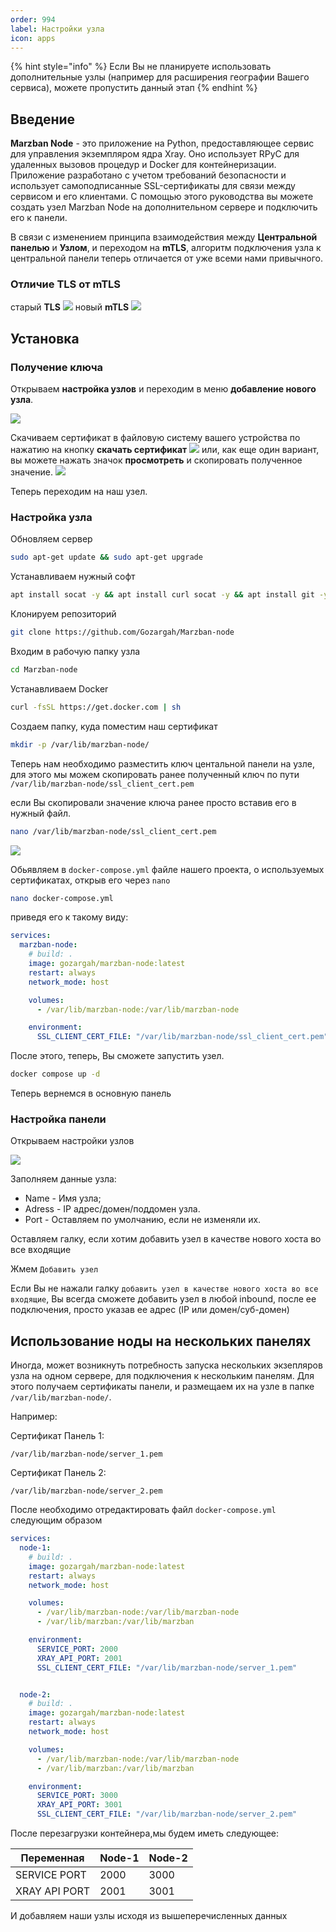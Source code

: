 ```yaml
---
order: 994
label: Настройки узла
icon: apps
---
```

{% hint style="info" %}
Если Вы не планируете использовать дополнительные узлы (например для расширения географии Вашего сервиса), можете пропустить данный этап
{% endhint %}


## Введение
**Marzban Node** - это приложение на Python, предоставляющее сервис для управления экземпляром ядра Xray. Оно использует RPyC для удаленных вызовов процедур и Docker для контейнеризации. Приложение разработано с учетом требований безопасности и использует самоподписанные SSL-сертификаты для связи между сервисом и его клиентами. 
С помощью этого руководства вы можете создать узел Marzban Node на дополнительном сервере и подключить его к панели.

В связи с изменением принципа взаимодействия между **Центральной панелью** и **Узлом**, и переходом на **mTLS**, алгоритм подключения узла к центральной панели теперь отличается от уже всеми нами привычного.

### Отличие TLS от mTLS 
старый **TLS**
![](/static/tls.jpg)
новый **mTLS**
![](/static/mtls.jpg)
## Установка
### Получение ключа
Открываем **настройка узлов** и переходим в меню **добавление нового узла**.

![](/static/node_connect.png)

Скачиваем сертификат в файловую систему вашего устройства по нажатию на кнопку **скачать сертификат**
![](/static/node_download.png)
или, как еще один вариант, вы можете нажать значок **просмотреть** и скопировать полученное значение.
![](/static/node_show.png)

Теперь переходим на наш узел. 

### Настройка узла

Обновляем сервер

```bash
sudo apt-get update && sudo apt-get upgrade
```

Устанавливаем нужный софт

```bash
apt install socat -y && apt install curl socat -y && apt install git -y
```

Клонируем репозиторий

```bash
git clone https://github.com/Gozargah/Marzban-node
```

Входим в рабочую папку узла

```bash
cd Marzban-node
```

Устанавливаем Docker

```bash
curl -fsSL https://get.docker.com | sh
```
Создаем папку, куда поместим наш сертификат
```bash
mkdir -p /var/lib/marzban-node/
```

Теперь нам необходимо разместить ключ центальной панели на узле, для этого мы можем скопировать ранее полученный ключ по пути `/var/lib/marzban-node/ssl_client_cert.pem`

если Вы скопировали значение ключа ранее просто вставив его в нужный файл.
```bash
nano /var/lib/marzban-node/ssl_client_cert.pem
```

![](/static/node6.jpg)

Обьявляем в `docker-compose.yml` файле нашего проекта, о используемых сертификатах, открыв его через `nano` 
```bash
nano docker-compose.yml
```
приведя его к такому виду:
```yaml
services:
  marzban-node:
    # build: .
    image: gozargah/marzban-node:latest
    restart: always
    network_mode: host

    volumes:
      - /var/lib/marzban-node:/var/lib/marzban-node

    environment:
      SSL_CLIENT_CERT_FILE: "/var/lib/marzban-node/ssl_client_cert.pem"
```

После этого, теперь, Вы сможете запустить узел.

```bash
docker compose up -d
```

Теперь вернемся в основную панель

### Настройка панели 

Открываем настройки узлов

![](/static/node_add.png)

Заполняем данные узла:

* Name - Имя узла;
* Adress - IP адрес/домен/поддомен узла.
* Port - Оставляем по умолчанию, если не изменяли их.

Оставляем галку, если хотим добавить узел в качестве нового хоста во все входящие


Жмем `Добавить узел`

Если Вы не нажали галку `добавить узел в качестве нового хоста во все входящие`, Вы всегда сможете добавить узел в любой inbound, после ее подключения, просто указав ее адрес (IP или домен/суб-домен)


## Использование ноды на нескольких панелях 

Иногда, может возникнуть потребность запуска нескольких экзепляров узла на одном сервере, для подключения к нескольким панелям.
Для этого получаем сертификаты панели, и размещаем их на узле в папке  `/var/lib/marzban-node/`.

Например:

Сертификат Панель 1:

```/var/lib/marzban-node/server_1.pem```

Сертификат Панель 2:

```/var/lib/marzban-node/server_2.pem```


После необходимо отредактировать файл `docker-compose.yml`  следующим образом

```yaml
services:
  node-1:
    # build: .
    image: gozargah/marzban-node:latest
    restart: always
    network_mode: host

    volumes:
      - /var/lib/marzban-node:/var/lib/marzban-node
      - /var/lib/marzban:/var/lib/marzban

    environment:
      SERVICE_PORT: 2000
      XRAY_API_PORT: 2001
      SSL_CLIENT_CERT_FILE: "/var/lib/marzban-node/server_1.pem"


  node-2:
    # build: .
    image: gozargah/marzban-node:latest
    restart: always
    network_mode: host

    volumes:
      - /var/lib/marzban-node:/var/lib/marzban-node
      - /var/lib/marzban:/var/lib/marzban

    environment:
      SERVICE_PORT: 3000
      XRAY_API_PORT: 3001
      SSL_CLIENT_CERT_FILE: "/var/lib/marzban-node/server_2.pem"
```

После перезагрузки контейнера,мы будем иметь следующее:

| Переменная    | Node-1 | Node-2 |
| ------------- | ------ | ------ |
| SERVICE PORT  | 2000   | 3000   |
| XRAY API PORT | 2001   | 3001   |


И добавляем наши узлы исходя из вышеперечисленных данных
